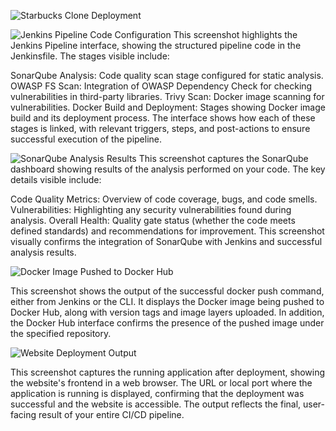 ![Starbucks Clone Deployment](https://github.com/user-attachments/assets/6b654f47-9537-4b88-9584-41c760fc49ac)

![Jenkins Pipeline Code Configuration](https://github.com/user-attachments/assets/0cd8dffe-0238-49c6-8b5b-97b3a3dd33ad)
This screenshot highlights the Jenkins Pipeline interface, showing the structured pipeline code in the Jenkinsfile. The stages visible include:

SonarQube Analysis: Code quality scan stage configured for static analysis.
OWASP FS Scan: Integration of OWASP Dependency Check for checking vulnerabilities in third-party libraries.
Trivy Scan: Docker image scanning for vulnerabilities.
Docker Build and Deployment: Stages showing Docker image build and its deployment process.
The interface shows how each of these stages is linked, with relevant triggers, steps, and post-actions to ensure successful execution of the pipeline.

![SonarQube Analysis Results](https://github.com/user-attachments/assets/65f6d35d-3822-4383-9d38-5a42a98ab5b6)
This screenshot captures the SonarQube dashboard showing results of the analysis performed on your code. The key details visible include:

Code Quality Metrics: Overview of code coverage, bugs, and code smells.
Vulnerabilities: Highlighting any security vulnerabilities found during analysis.
Overall Health: Quality gate status (whether the code meets defined standards) and recommendations for improvement.
This screenshot visually confirms the integration of SonarQube with Jenkins and successful analysis results.


![Docker Image Pushed to Docker Hub](https://github.com/user-attachments/assets/750f2007-c3fb-42d2-8808-a8424a1930f7)

This screenshot shows the output of the successful docker push command, either from Jenkins or the CLI. It displays the Docker image being pushed to Docker Hub, along with version tags and image layers uploaded. In addition, the Docker Hub interface confirms the presence of the pushed image under the specified repository.

![Website Deployment Output](https://github.com/user-attachments/assets/fe7a8146-da2f-40d1-9430-ef7b577eb385)

This screenshot captures the running application after deployment, showing the website's frontend in a web browser. The URL or local port where the application is running is displayed, confirming that the deployment was successful and the website is accessible. The output reflects the final, user-facing result of your entire CI/CD pipeline.
